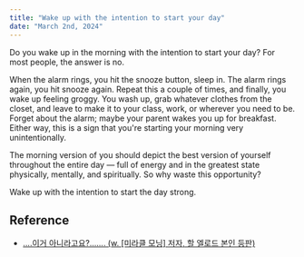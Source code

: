 ```yaml
---
title: "Wake up with the intention to start your day"
date: "March 2nd, 2024"
---
```


Do you wake up in the morning with the intention to start your day? For most people, the answer is no.

When the alarm rings, you hit the snooze button, sleep in. The alarm rings again, you hit snooze again. Repeat this a couple of times, and finally, you wake up feeling groggy. You wash up, grab whatever clothes from the closet, and leave to make it to your class, work, or wherever you need to be. Forget about the alarm; maybe your parent wakes you up for breakfast. Either way, this is a sign that you're starting your morning very unintentionally.

The morning version of you should depict the best version of yourself throughout the entire day — full of energy and in the greatest state physically, mentally, and spiritually. So why waste this opportunity?

Wake up with the intention to start the day strong.

## Reference
- [....이거 아니라고요?....... \(w. \[미라클 모닝\] 저자, 할 엘로드 본인 등판\)](https://www.youtube.com/watch?v=XzAp8nf26ic)